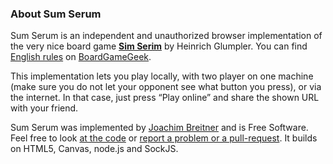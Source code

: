 ### About Sum Serum

Sum Serum is an independent and unauthorized browser implementation of
the very nice board game [**Sim
Serim**](http://www.spiel-und-design.eu/index.php?seite=shop&kategorie=tabuluna&gruppe=1&Nr=0040)
by Heinrich Glumpler. You can find [English
rules](http://boardgamegeek.com/filepage/39765/sim-serim-english-rules)
on [BoardGameGeek](http://boardgamegeek.com/boardgame/30046/sim-serim).

This implementation lets you play locally, with two player on one
machine (make sure you do not let your opponent see what button you
press), or via the internet. In that case, just press “Play online” and
share the shown URL with your friend.

Sum Serum was implemented by [Joachim
Breitner](http://www.joachim-breitner.de/) and is Free Software. Feel
free to look [at the code](http://git.nomeata.de/?p=sumserum.git) or
[report a problem or a
pull-request](https://github.com/nomeata/sumserum/issues). It builds on
HTML5, Canvas, node.js and SockJS.
